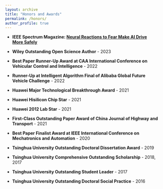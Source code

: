 ```yaml
---
layout: archive
title: "Honors and Awards"
permalink: /honors/
author_profile: true
---
```


* **IEEE Spectrum Magazine: [Neural Reactions to Fear Make AI Drive More Safely](https://spectrum.ieee.org/autonomous-vehicle-safety-defensive-driving)**

* **Wiley Outstanding Open Science Author** - 2023

* **Best Paper Runner-Up Award at CAA International Conference on Vehicular Control and Intelligence** - 2022

* **Runner-Up at Intelligent Algorithm Final of Alibaba Global Future Vehicle Challenge** - 2022

* **Huawei Major Technological Breakthrough Award** - 2021

* **Huawei Hisilicon Chip Star** - 2021

* **Huawei 2012 Lab Star** - 2021

* **First-Class Outstanding Paper Award of China Journal of Highway and Transport** - 2021

* **Best Paper Finalist Award at IEEE International Conference on Mechatronics and Automation** - 2020

* **Tsinghua University Outstanding Doctoral Dissertation Award** - 2019

* **Tsinghua University Comprehensive Outstanding Scholarship** - 2018, 2017

* **Tsinghua University Outstanding Student Leader** - 2017

* **Tsinghua University Outstanding Doctoral Social Practice** - 2016
